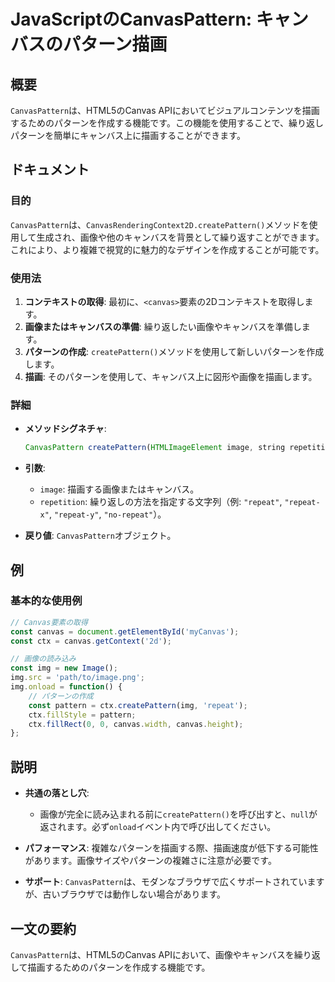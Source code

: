 <!--
Meta Description: # JavaScriptのCanvasPattern: キャンバスのパターン描画 ## 概要 `CanvasPattern`は、HTML5のCanvas APIにおいてビジュアルコンテンツを描画するためのパターンを作成する機能です。この機能を使用することで、繰り返しパターンを簡単にキャンバス上に描画...
Meta Keywords: canvaspattern, createpattern, canvas, repeat, image
-->

# JavaScriptのCanvasPattern: キャンバスのパターン描画

## 概要
`CanvasPattern`は、HTML5のCanvas APIにおいてビジュアルコンテンツを描画するためのパターンを作成する機能です。この機能を使用することで、繰り返しパターンを簡単にキャンバス上に描画することができます。

## ドキュメント
### 目的
`CanvasPattern`は、`CanvasRenderingContext2D.createPattern()`メソッドを使用して生成され、画像や他のキャンバスを背景として繰り返すことができます。これにより、より複雑で視覚的に魅力的なデザインを作成することが可能です。

### 使用法
1. **コンテキストの取得**: 最初に、`<canvas>`要素の2Dコンテキストを取得します。
2. **画像またはキャンバスの準備**: 繰り返したい画像やキャンバスを準備します。
3. **パターンの作成**: `createPattern()`メソッドを使用して新しいパターンを作成します。
4. **描画**: そのパターンを使用して、キャンバス上に図形や画像を描画します。

### 詳細
- **メソッドシグネチャ**: 
  ```javascript
  CanvasPattern createPattern(HTMLImageElement image, string repetition);
  ```
- **引数**:
  - `image`: 描画する画像またはキャンバス。
  - `repetition`: 繰り返しの方法を指定する文字列（例: `"repeat"`, `"repeat-x"`, `"repeat-y"`, `"no-repeat"`）。
  
- **戻り値**: `CanvasPattern`オブジェクト。

## 例
### 基本的な使用例
```javascript
// Canvas要素の取得
const canvas = document.getElementById('myCanvas');
const ctx = canvas.getContext('2d');

// 画像の読み込み
const img = new Image();
img.src = 'path/to/image.png';
img.onload = function() {
    // パターンの作成
    const pattern = ctx.createPattern(img, 'repeat');
    ctx.fillStyle = pattern;
    ctx.fillRect(0, 0, canvas.width, canvas.height);
};
```

## 説明
- **共通の落とし穴**: 
  - 画像が完全に読み込まれる前に`createPattern()`を呼び出すと、`null`が返されます。必ず`onload`イベント内で呼び出してください。
  
- **パフォーマンス**: 複雑なパターンを描画する際、描画速度が低下する可能性があります。画像サイズやパターンの複雑さに注意が必要です。

- **サポート**: `CanvasPattern`は、モダンなブラウザで広くサポートされていますが、古いブラウザでは動作しない場合があります。

## 一文の要約
`CanvasPattern`は、HTML5のCanvas APIにおいて、画像やキャンバスを繰り返して描画するためのパターンを作成する機能です。